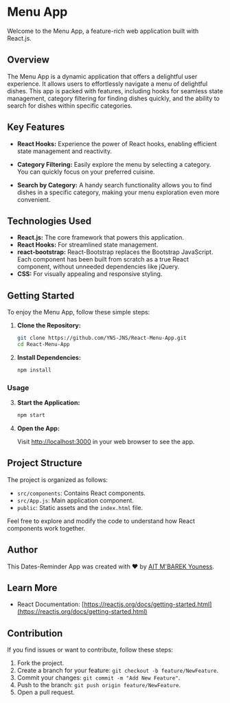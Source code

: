 # Menu App

Welcome to the Menu App, a feature-rich web application built with React.js.

## Overview

The Menu App is a dynamic application that offers a delightful user experience. It allows users to effortlessly navigate a menu of delightful dishes. This app is packed with features, including hooks for seamless state management, category filtering for finding dishes quickly, and the ability to search for dishes within specific categories.

## Key Features

- **React Hooks:** Experience the power of React hooks, enabling efficient state management and reactivity.

- **Category Filtering:** Easily explore the menu by selecting a category. You can quickly focus on your preferred cuisine.

- **Search by Category:** A handy search functionality allows you to find dishes in a specific category, making your menu exploration even more convenient.

## Technologies Used

- **React.js:** The core framework that powers this application.
- **React Hooks:** For streamlined state management.
- **react-bootstrap:** React-Bootstrap replaces the Bootstrap JavaScript. Each component has been built from scratch as a true React component, without unneeded dependencies like jQuery.
- **CSS:** For visually appealing and responsive styling.

## Getting Started

To enjoy the Menu App, follow these simple steps:

1. **Clone the Repository:**

   ```bash
   git clone https://github.com/YNS-JNS/React-Menu-App.git
   cd React-Menu-App
   ```
2. **Install Dependencies:**

    ```bash
    npm install
    ```

### Usage

3. **Start the Application:**

    ```bash
    npm start
    ```

4. **Open the App:**

    Visit [http://localhost:3000](http://localhost:3000) in your web browser to see the app.

## Project Structure

The project is organized as follows:

- `src/components`: Contains React components.
- `src/App.js`: Main application component.
- `public`: Static assets and the `index.html` file.

Feel free to explore and modify the code to understand how React components work together.

## Author

This Dates-Reminder App was created with ❤️ by [AIT M'BAREK Youness](https://github.com/YNS-JNS).

## Learn More

- React Documentation: [https://reactjs.org/docs/getting-started.html](https://reactjs.org/docs/getting-started.html)

## Contribution

If you find issues or want to contribute, follow these steps:

1. Fork the project.
2. Create a branch for your feature: `git checkout -b feature/NewFeature`.
3. Commit your changes: `git commit -m "Add New Feature"`.
4. Push to the branch: `git push origin feature/NewFeature`.
5. Open a pull request.



